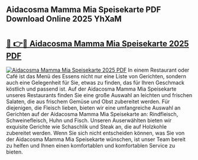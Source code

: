 ## Aidacosma Mamma Mia Speisekarte PDF Download Online 2025 YhXaM

# <h2><a href="http://gcb0e6j.nevu.top/?p=Aidacosma+Mamma+Mia+Speisekarte">🔗 👉🔴 Aidacosma Mamma Mia Speisekarte 2025 PDF</a></h2>

[![Aidacosma Mamma Mia Speisekarte 2025 PDF](https://i.imgur.com/dBaPXMq.png)](http://gcb0e6j.nevu.top/?p=Aidacosma+Mamma+Mia+Speisekarte)
In einem Restaurant oder Café ist das Menü des Essens nicht nur eine Liste von Gerichten, sondern auch eine Gelegenheit für Sie, etwas zu finden, das für Ihren Geschmack köstlich und passend ist. Auf der Aidacosma Mamma Mia Speisekarte unseres Restaurants finden Sie eine große Auswahl an leichten und frischen Salaten, die aus frischem Gemüse und Obst zubereitet werden. Für diejenigen, die Fleisch lieben, bieten wir eine umfangreiche Auswahl an Gerichten auf der Aidacosma Mamma Mia Speisekarte an: Rindfleisch, Schweinefleisch, Huhn und Fisch. Unseren Auserwählten bieten wir exquisite Gerichte wie Schaschlik und Steak an, die auf Holzkohle zubereitet werden. Wenn Sie sich nicht entscheiden können, was Sie von der Aidacosma Mamma Mia Speisekarte wünschen, ist unser Team bereit zu helfen und Ihnen einen komfortablen und komfortablen Service zu bieten.
